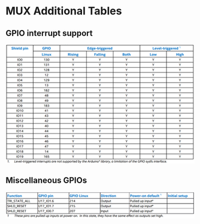 # MUX Additional Tables

## GPIO interrupt support

![](../../.gitbook/assets/gpiointerrupt-support.png)

## Miscellaneous GPIOs

![](../../.gitbook/assets/miscellaneous-gpios.png)

